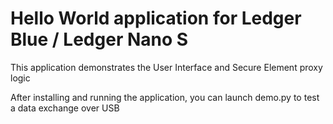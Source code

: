 # Hello World application for Ledger Blue / Ledger Nano S

This application demonstrates the User Interface and Secure Element proxy logic 

After installing and running the application, you can launch demo.py to test a data exchange over USB



